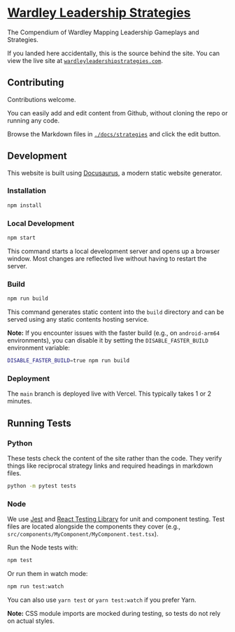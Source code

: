 # [Wardley Leadership Strategies](https://www.wardleyleadershipstrategies.com)

The Compendium of Wardley Mapping Leadership Gameplays and Strategies.

If you landed here accidentally, this is the source behind the site.
You can view the live site at [`wardleyleadershipstrategies.com`](https://www.wardleyleadershipstrategies.com).

## Contributing

Contributions welcome.

You can easily add and edit content from Github, without cloning the repo or running any code.

Browse the Markdown files in [`./docs/strategies`](./docs/strategies) and click the edit button.

## Development

This website is built using [Docusaurus](https://docusaurus.io/), a modern static website generator.

### Installation

```bash
npm install
```

### Local Development

```bash
npm start
```

This command starts a local development server and opens up a browser window. Most changes are reflected live without having to restart the server.

### Build

```bash
npm run build
```

This command generates static content into the `build` directory and can be served using any static contents hosting service.

**Note:** If you encounter issues with the faster build (e.g., on `android-arm64` environments), you can disable it by setting the `DISABLE_FASTER_BUILD` environment variable:

```bash
DISABLE_FASTER_BUILD=true npm run build
```

### Deployment

The `main` branch is deployed live with Vercel. This typically takes 1 or 2 minutes.

## Running Tests

### Python

These tests check the content of the site rather than the code. They verify things like reciprocal strategy links and required headings in markdown files.

```bash
python -m pytest tests
```

### Node

We use [Jest](https://jestjs.io/) and [React Testing Library](https://testing-library.com/docs/react-testing-library/intro/) for unit and component testing. Test files are located alongside the components they cover (e.g., `src/components/MyComponent/MyComponent.test.tsx`).

Run the Node tests with:

```bash
npm test
```

Or run them in watch mode:

```bash
npm run test:watch
```

You can also use `yarn test` or `yarn test:watch` if you prefer Yarn.

**Note:** CSS module imports are mocked during testing, so tests do not rely on actual styles.
